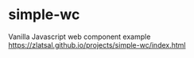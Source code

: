 # simple-wc
Vanilla Javascript web component example  
https://zlatsal.github.io/projects/simple-wc/index.html

